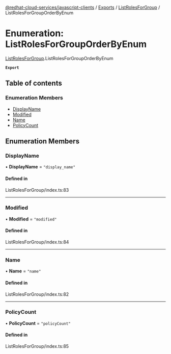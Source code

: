[@redhat-cloud-services/javascript-clients](../README.md) / [Exports](../modules.md) / [ListRolesForGroup](../modules/ListRolesForGroup.md) / ListRolesForGroupOrderByEnum

# Enumeration: ListRolesForGroupOrderByEnum

[ListRolesForGroup](../modules/ListRolesForGroup.md).ListRolesForGroupOrderByEnum

**`Export`**

## Table of contents

### Enumeration Members

- [DisplayName](ListRolesForGroup.ListRolesForGroupOrderByEnum.md#displayname)
- [Modified](ListRolesForGroup.ListRolesForGroupOrderByEnum.md#modified)
- [Name](ListRolesForGroup.ListRolesForGroupOrderByEnum.md#name)
- [PolicyCount](ListRolesForGroup.ListRolesForGroupOrderByEnum.md#policycount)

## Enumeration Members

### DisplayName

• **DisplayName** = ``"display_name"``

#### Defined in

ListRolesForGroup/index.ts:83

___

### Modified

• **Modified** = ``"modified"``

#### Defined in

ListRolesForGroup/index.ts:84

___

### Name

• **Name** = ``"name"``

#### Defined in

ListRolesForGroup/index.ts:82

___

### PolicyCount

• **PolicyCount** = ``"policyCount"``

#### Defined in

ListRolesForGroup/index.ts:85
